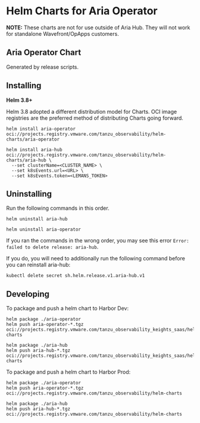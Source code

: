 # Helm Charts for Aria Operator

**NOTE:** These charts are not for use outside of Aria Hub. They will not work for standalone Wavefront/OpApps customers.

## Aria Operator Chart
Generated by release scripts.

## Installing

**Helm 3.8+**

Helm 3.8 adopted a different distribution model for Charts. OCI image registries are the preferred method of
distributing Charts going forward.

```
helm install aria-operator oci://projects.registry.vmware.com/tanzu_observability/helm-charts/aria-operator

helm install aria-hub oci://projects.registry.vmware.com/tanzu_observability/helm-charts/aria-hub \
  --set clusterName=<CLUSTER_NAME> \
  --set k8sEvents.url=<URL> \
  --set k8sEvents.token=<LEMANS_TOKEN>
```

## Uninstalling
Run the following commands in this order.

```
helm uninstall aria-hub

helm uninstall aria-operator
```
If you ran the commands in the wrong order, you may see this error `Error: failed to delete release: aria-hub`. 

If you do, you will need to additionally run the following command before you can reinstall aria-hub:

```
kubectl delete secret sh.helm.release.v1.aria-hub.v1
```

## Developing

To package and push a helm chart to Harbor Dev:
```
helm package ./aria-operator
helm push aria-operator-*.tgz oci://projects.registry.vmware.com/tanzu_observability_keights_saas/helm-charts

helm package ./aria-hub
helm push aria-hub-*.tgz oci://projects.registry.vmware.com/tanzu_observability_keights_saas/helm-charts
```

To package and push a helm chart to Harbor Prod:
```
helm package ./aria-operator
helm push aria-operator-*.tgz oci://projects.registry.vmware.com/tanzu_observability/helm-charts

helm package ./aria-hub
helm push aria-hub-*.tgz oci://projects.registry.vmware.com/tanzu_observability/helm-charts
```

